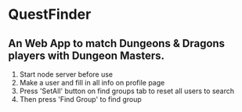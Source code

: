 # QuestFinder
## An Web App to match Dungeons & Dragons players with Dungeon Masters.
1. Start node server before use
2. Make a user and fill in all info on profile page
3. Press 'SetAll' button on find groups tab to reset all users to search
4. Then press 'Find Group' to find group
